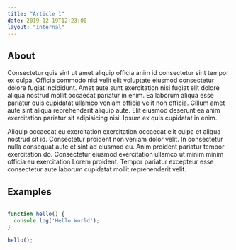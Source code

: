 ```yaml
---
title: "Article 1"
date: 2019-12-19T12:23:00
layout: "internal"
---
```


## About

Consectetur quis sint ut amet aliquip officia anim id consectetur sint tempor ex culpa. Officia commodo nisi velit elit voluptate eiusmod consectetur dolore fugiat incididunt. Amet aute sunt exercitation nisi fugiat elit dolore aliqua nostrud mollit occaecat pariatur in enim. Ea laborum aliqua esse pariatur quis cupidatat ullamco veniam officia velit non officia. Cillum amet aute sint aliqua reprehenderit aliquip aute. Elit eiusmod deserunt ea anim exercitation pariatur sit adipisicing nisi. Ipsum ex quis cupidatat in enim.

Aliquip occaecat eu exercitation exercitation occaecat elit culpa et aliqua nostrud sit id. Consectetur proident non veniam dolor velit. In consectetur nulla consequat aute et sint ad eiusmod eu. Anim proident pariatur tempor exercitation do. Consectetur eiusmod exercitation ullamco ut minim minim officia eu exercitation Lorem proident. Tempor pariatur excepteur esse consectetur aute laborum cupidatat mollit reprehenderit velit.

## Examples

```js

function hello() {
  console.log('Hello World');
}

hello();
 
```
